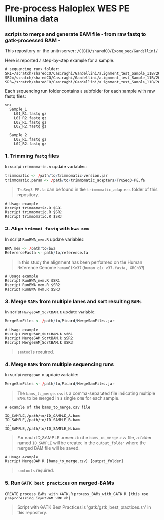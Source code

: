 # Pre-process Haloplex WES PE Illumina data
### scripts to merge and generate BAM file - from raw fastq to gatk-processed BAM -
This repository on the unitn server: `/CIBIO/sharedCO/Exome_seq/Gandellini/`

Here is reported a step-by-step example for a sample.

```
# sequencing runs folder:
SR1=/scratch/sharedCO/Casiraghi/Gandellini/alignment_test_Sample_11B/20141210_gandellini
SR2=/scratch/sharedCO/Casiraghi/Gandellini/alignment_test_Sample_11B/20150113_gandellini
SR3=/scratch/sharedCO/Casiraghi/Gandellini/alignment_test_Sample_11B/20150304_gandellini
```
Each sequencing run folder contains a subfolder for each sample with raw fastq files:
```
SR1
  Sample_1
    L01_R1.fastq.gz
    L01_R2.fastq.gz
    L02_R1.fastq.gz
    L02_R2.fastq.gz

  Sample_2
    L02_R1.fastq.gz
    L02_R2.fastq.gz
```

### 1. Trimming `fastq` files
In script `trimmomatic.R` update variables:
```R
trimmomatic <- /path/to/trimmomatic-version.jar
trimmomatic.param <- /path/to/trimmomatic_adapters/TruSeq3-PE.fa
```
> `TruSeq3-PE.fa` can be found in the `trimmomatic_adapters` folder of this repository.
```
# Usage example
Rscript trimmomatic.R $SR1
Rscript trimmomatic.R $SR2
Rscript trimmomatic.R $SR3
```
### 2. Align `trimmed-fastq` with `bwa mem`
In script `RunBWA_mem.R` update variables:
```R
BWA_mem <- /path/to/bwa 
ReferenceFasta <- path/to/reference.fa
```
> In this study the alignment has been performed on the Human Reference Genome `humanG1Kv37` (`human_g1k_v37.fasta, GRCh37`)
```
# Usage example
Rscript RunBWA_mem.R $SR1
Rscript RunBWA_mem.R $SR2
Rscript RunBWA_mem.R $SR3
```
### 3. Merge `SAMs` from multiple lanes and sort resulting `BAMs`
In script `MergeSAM_SortBAM.R` update variable:
```R
MergeSamFiles <- /path/to/Picard/MergeSamFiles.jar 
```
```
# Usage example
Rscript MergeSAM_SortBAM.R $SR1
Rscript MergeSAM_SortBAM.R $SR2
Rscript MergeSAM_SortBAM.R $SR3
```
> `samtools` required.
### 4. Merge `BAMs` from multiple sequencing runs
In script `MergeBAM.R` update variable:
```R
MergeSamFiles <- /path/to/Picard/MergeSamFiles.jar 
```
> The `bams_to_merge.cvs` is a comma-separated file indicating multiple `BAMs` to be merged in a single one for each sample.  
```
# example of the bams_to_merge.csv file

ID_SAMPLE,/path/to/ID_SAMPLE_A.bam
ID_SAMPLE,/path/to/ID_SAMPLE_B.bam
...
ID_SAMPLE,/path/to/ID_SAMPLE_N.bam
```
> For each ID_SAMPLE present in the `bams_to_merge.csv` file, a folder named `ID_SAMPLE` will be created in the `output_folder` where the merged BAM file will be saved.
```
# Usage example
Rscript MergeBAM.R [bams_to_merge.csv] [output_folder]
```
> `samtools` required.

### 5. Run `GATK best practices` on merged-BAMs
`CREATE_process_BAMs_with_GATK.R`
`process_BAMs_with_GATK.R [this use preprocessing_inputBAM.vMB.sh]`
> Script with GATK Best Practices is 'gatk/gatk_best_practices.sh' in this repository.
